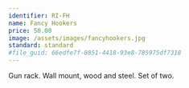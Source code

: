 ```yaml
---
identifier: RI-FH
name: Fancy Hookers
price: 50.00
image: /assets/images/fancyhookers.jpg
standard: standard
#file_guid: 66edfe7f-0851-4418-93e8-785975df7318
---
```

Gun rack. Wall mount, wood and steel. Set of two.
